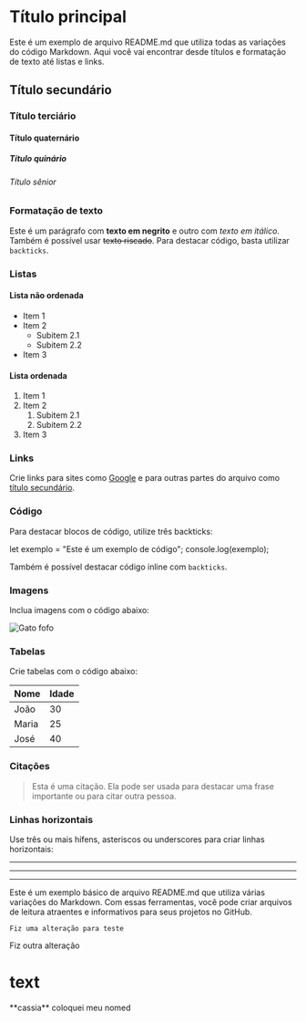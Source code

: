 # Título principal

Este é um exemplo de arquivo README.md que utiliza todas as variações do código Markdown. Aqui você vai encontrar desde títulos e formatação de texto até listas e links.

## Título secundário

### Título terciário

#### Título quaternário

##### Título quinário

###### Título sênior

### Formatação de texto

Este é um parágrafo com **texto em negrito** e outro com *texto em itálico*. Também é possível usar ~~texto riscado~~. Para destacar código, basta utilizar `backticks`.

### Listas

#### Lista não ordenada

- Item 1
- Item 2
  - Subitem 2.1
  - Subitem 2.2
- Item 3

#### Lista ordenada

1. Item 1
2. Item 2
   1. Subitem 2.1
   2. Subitem 2.2
3. Item 3

### Links

Crie links para sites como [Google](https://www.google.com/) e para outras partes do arquivo como [título secundário](#título-secundário).

### Código

Para destacar blocos de código, utilize três backticks:

let exemplo = "Este é um exemplo de código";
console.log(exemplo);


Também é possível destacar código inline com `backticks`.

### Imagens

Inclua imagens com o código abaixo:


![Gato fofo](https://eu-images.contentstack.com/v3/assets/blt66983808af36a8ef/bltb5565ff0cc8601e9/624f596266aa7f1348924533/blackcat_Lifeonwhite_Alamy_Stock_Photo.jpeg)

### Tabelas

Crie tabelas com o código abaixo:

| Nome | Idade |
|------|-------|
| João | 30    |
| Maria| 25    |
| José | 40    |

### Citações

> Esta é uma citação. Ela pode ser usada para destacar uma frase importante ou para citar outra pessoa.

### Linhas horizontais

Use três ou mais hífens, asteriscos ou underscores para criar linhas horizontais:

---

***

___

Este é um exemplo básico de arquivo README.md que utiliza várias variações do Markdown. Com essas ferramentas, você pode criar arquivos de leitura atraentes e informativos para seus projetos no GitHub.

``` Fiz uma alteração para teste ```

Fiz outra alteração

 <h1>
  text
  </h1>
**cassia** coloquei meu nomed
